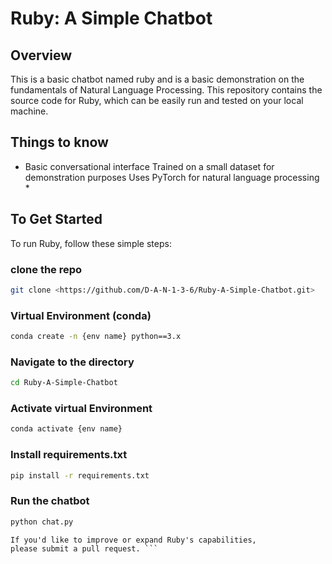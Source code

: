 # Ruby: A Simple Chatbot

## Overview

This is a basic chatbot named ruby and is a basic demonstration on the fundamentals of Natural Language Processing.
This repository contains the source code for Ruby, which can be easily run and tested on your local machine.

## Things to know

* Basic conversational interface
Trained on a small dataset for demonstration purposes
Uses PyTorch for natural language processing *

## To Get Started

To run Ruby, follow these simple steps:

### clone the repo

```bash
git clone <https://github.com/D-A-N-1-3-6/Ruby-A-Simple-Chatbot.git>
```

### Virtual Environment (conda)

```bash
conda create -n {env name} python==3.x
```

### Navigate to the directory

```bash
cd Ruby-A-Simple-Chatbot
```

### Activate virtual Environment

```bash
conda activate {env name}
```

### Install requirements.txt

```bash
pip install -r requirements.txt
```

### Run the chatbot

```bash
python chat.py
```

``` Contributions are welcome!
If you'd like to improve or expand Ruby's capabilities, 
please submit a pull request. ```
